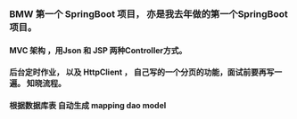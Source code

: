 ### BMW 第一个 SpringBoot 项目， 亦是我去年做的第一个SpringBoot项目。


#### MVC 架构 ，用Json 和 JSP 两种Controller方式。

#### 后台定时作业， 以及 HttpClient ， 自己写的一个分页的功能，面试前要再写一遍。 知晓流程。

#### 根据数据库表 自动生成 mapping dao model